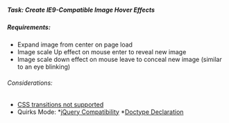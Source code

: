 ##### Task: Create IE9-Compatible Image Hover Effects

##### Requirements:
* Expand image from center on page load
* Image scale Up effect on mouse enter to reveal new image
* Image scale down effect on mouse leave to conceal new image (similar to an eye blinking)

###### Considerations:
* [CSS transitions not supported](http://stackoverflow.com/questions/25581081/does-ie9-support-transition-css3-effects)
* Quirks Mode:
  *[jQuery Compatibility](http://jwcooney.com/2011/12/05/internet-explorer-compatibility-mode-breaks-jquery/)
  *[Doctype Declaration](http://stackoverflow.com/questions/6529728/html5-doctype-putting-ie9-into-quirks-mode)
